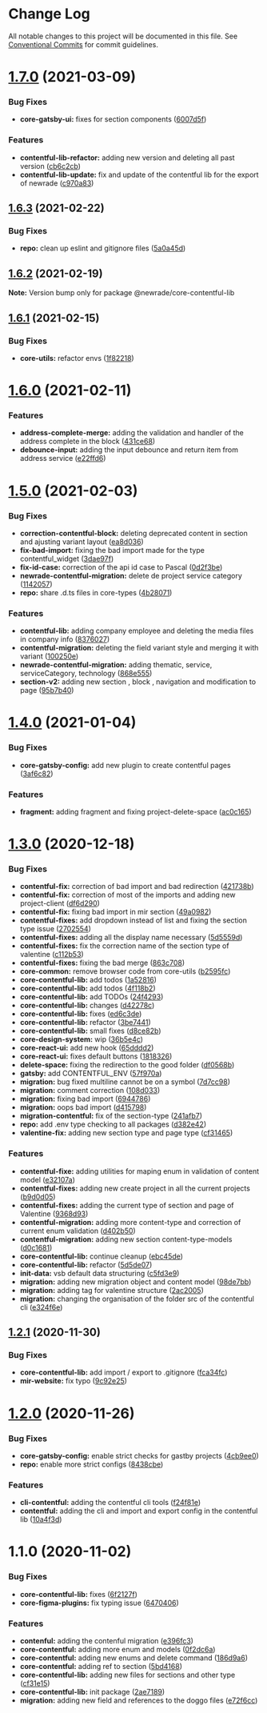 # Change Log

All notable changes to this project will be documented in this file.
See [Conventional Commits](https://conventionalcommits.org) for commit guidelines.

# [1.7.0](https://github.com/newrade/newrade/compare/@newrade/core-contentful-lib@1.6.3...@newrade/core-contentful-lib@1.7.0) (2021-03-09)

### Bug Fixes

- **core-gatsby-ui:** fixes for section components ([6007d5f](https://github.com/newrade/newrade/commit/6007d5fbcb390d2ef1e2826312a5d0fcceec4a32))

### Features

- **contentful-lib-refactor:** adding new version and deleting all past version ([cb6c2cb](https://github.com/newrade/newrade/commit/cb6c2cb79ad1aa0a95363ed36e7381aba7f92559))
- **contentful-lib-update:** fix and update of the contentful lib for the export of newrade ([c970a83](https://github.com/newrade/newrade/commit/c970a83b07ee4883a984b6a6c69a94cfcb94895b))

## [1.6.3](https://github.com/newrade/newrade/compare/@newrade/core-contentful-lib@1.6.2...@newrade/core-contentful-lib@1.6.3) (2021-02-22)

### Bug Fixes

- **repo:** clean up eslint and gitignore files ([5a0a45d](https://github.com/newrade/newrade/commit/5a0a45d7d6e669dc6859f361093d6d5b1e3c5d09))

## [1.6.2](https://github.com/newrade/newrade/compare/@newrade/core-contentful-lib@1.6.1...@newrade/core-contentful-lib@1.6.2) (2021-02-19)

**Note:** Version bump only for package @newrade/core-contentful-lib

## [1.6.1](https://github.com/newrade/newrade/compare/@newrade/core-contentful-lib@1.6.0...@newrade/core-contentful-lib@1.6.1) (2021-02-15)

### Bug Fixes

- **core-utils:** refactor envs ([1f82218](https://github.com/newrade/newrade/commit/1f82218b98f869c7e16202601bffe13ae085ae94))

# [1.6.0](https://github.com/newrade/newrade/compare/@newrade/core-contentful-lib@1.5.0...@newrade/core-contentful-lib@1.6.0) (2021-02-11)

### Features

- **address-complete-merge:** adding the validation and handler of the address complete in the block ([431ce68](https://github.com/newrade/newrade/commit/431ce68f24d2ce5a14d53cce40a7be104868fa27))
- **debounce-input:** adding the input debounce and return item from address service ([e22ffd6](https://github.com/newrade/newrade/commit/e22ffd63412fc7880cd0c1384623b074b3d4ddd1))

# [1.5.0](https://github.com/newrade/newrade/compare/@newrade/core-contentful-lib@1.4.0...@newrade/core-contentful-lib@1.5.0) (2021-02-03)

### Bug Fixes

- **correction-contentful-block:** deleting deprecated content in section and ajusting variant layout ([ea8d036](https://github.com/newrade/newrade/commit/ea8d036e822d9efcb674fa709b77617153be6ac5))
- **fix-bad-import:** fixing the bad import made for the type contentful_widget ([3dae97f](https://github.com/newrade/newrade/commit/3dae97f9cf8c6722a1bccb24aad63a3586d6bda7))
- **fix-id-case:** correction of the api id case to Pascal ([0d2f3be](https://github.com/newrade/newrade/commit/0d2f3beb5212959ab89d8cd9ea161ab7228f2c4b))
- **newrade-contentful-migration:** delete de project service category ([1142057](https://github.com/newrade/newrade/commit/1142057069bd6280c50e0917fd7b5720be4d2089))
- **repo:** share .d.ts files in core-types ([4b28071](https://github.com/newrade/newrade/commit/4b28071d704905c281b304a78c5888fbf5961de5))

### Features

- **contentful-lib:** adding company employee and deleting the media files in company info ([8376027](https://github.com/newrade/newrade/commit/8376027b9fc7224b38ee0c7b58c9802d84d47d27))
- **contentful-migration:** deleting the field variant style and merging it with variant ([100250e](https://github.com/newrade/newrade/commit/100250e49876d7ac945c1cf7831929928aba7e1d))
- **newrade-contentful-migration:** adding thematic, service, serviceCategory, technology ([868e555](https://github.com/newrade/newrade/commit/868e555ab60049f19a2f0bb5d60f6a263c29d508))
- **section-v2:** adding new section , block , navigation and modification to page ([95b7b40](https://github.com/newrade/newrade/commit/95b7b40f745de297c751b461c54645775973a8ee))

# [1.4.0](https://github.com/newrade/newrade/compare/@newrade/core-contentful-lib@1.3.0...@newrade/core-contentful-lib@1.4.0) (2021-01-04)

### Bug Fixes

- **core-gatsby-config:** add new plugin to create contentful pages ([3af6c82](https://github.com/newrade/newrade/commit/3af6c82d6e2a34653c63baeeb0e0fa0e24c701fa))

### Features

- **fragment:** adding fragment and fixing project-delete-space ([ac0c165](https://github.com/newrade/newrade/commit/ac0c1657dfe5bdf9724f92c252dd82783e07c378))

# [1.3.0](https://github.com/newrade/newrade/compare/@newrade/core-contentful-lib@1.2.1...@newrade/core-contentful-lib@1.3.0) (2020-12-18)

### Bug Fixes

- **contentful-fix:** correction of bad import and bad redirection ([421738b](https://github.com/newrade/newrade/commit/421738b8802d5ade5d0a7bac6634788cfa023429))
- **contentful-fix:** correction of most of the imports and adding new project-client ([df6d290](https://github.com/newrade/newrade/commit/df6d290c4ed631cac7ab9310fa786ccd4c17fc83))
- **contentful-fix:** fixing bad import in mir section ([49a0982](https://github.com/newrade/newrade/commit/49a09828136a1b82737853ca3f01b96fffd30590))
- **contentful-fixes:** add dropdown instead of list and fixing the section type issue ([2702554](https://github.com/newrade/newrade/commit/2702554df1bed3fdd88578c63bae37e9fa299909))
- **contentful-fixes:** adding all the display name necessary ([5d5559d](https://github.com/newrade/newrade/commit/5d5559d56df2897f537fcd15eb1b88b805ea9b72))
- **contentful-fixes:** fix the correction name of the section type of valentine ([c112b53](https://github.com/newrade/newrade/commit/c112b53ad7a95199589ab7f8f3e19f3814ef252c))
- **contentful-fixes:** fixing the bad merge ([863c708](https://github.com/newrade/newrade/commit/863c70849a5e2a96aaec76665a0da40dfe39b652))
- **core-common:** remove browser code from core-utils ([b2595fc](https://github.com/newrade/newrade/commit/b2595fcc496d8876b0f658592a66659840d1ec92))
- **core-contentful-lib:** add todos ([1a52816](https://github.com/newrade/newrade/commit/1a52816eb46f3c6166b3370ece59f7782655caab))
- **core-contentful-lib:** add todos ([4f118b2](https://github.com/newrade/newrade/commit/4f118b2de9e65813f434cd41c2672fae32b8c64f))
- **core-contentful-lib:** add TODOs ([24f4293](https://github.com/newrade/newrade/commit/24f42933cbe4db55ec80c55c4072472e41170e4b))
- **core-contentful-lib:** changes ([d42278c](https://github.com/newrade/newrade/commit/d42278c313ec5ca24a450536f7dc9b624a6d2fc1))
- **core-contentful-lib:** fixes ([ed6c3de](https://github.com/newrade/newrade/commit/ed6c3dee8ab9add75dd4833534b794b1e8a669ac))
- **core-contentful-lib:** refactor ([3be7441](https://github.com/newrade/newrade/commit/3be744166e3072e4590af12dddfc80f876a375d6))
- **core-contentful-lib:** small fixes ([d8ce82b](https://github.com/newrade/newrade/commit/d8ce82b6f897f49a8243c02652e878210b96a72d))
- **core-design-system:** wip ([36b5e4c](https://github.com/newrade/newrade/commit/36b5e4cb0bbc348a862cc396e74c76aa1a388356))
- **core-react-ui:** add new hook ([65dddd2](https://github.com/newrade/newrade/commit/65dddd25b719753745d2f9e6d21cfc7a3b429428))
- **core-react-ui:** fixes default buttons ([1818326](https://github.com/newrade/newrade/commit/1818326370f0dad527a1333c82d3668fd75db0a2))
- **delete-space:** fixing the redirection to the good folder ([df0568b](https://github.com/newrade/newrade/commit/df0568b867e6cbb296b8a6e2c3d74b3541ba9aee))
- **gatsby:** add CONTENTFUL_ENV ([57f970a](https://github.com/newrade/newrade/commit/57f970aca24374baaca31eeea029912a4893dce8))
- **migration:** bug fixed multiline cannot be on a symbol ([7d7cc98](https://github.com/newrade/newrade/commit/7d7cc987b8e41ad74662a354f4b46be96663a83a))
- **migration:** comment correction ([108d033](https://github.com/newrade/newrade/commit/108d033760eb8163c8696328741443f769f16e89))
- **migration:** fixing bad import ([6944786](https://github.com/newrade/newrade/commit/694478672ac244ebe0c750567775a59f101665a4))
- **migration:** oops bad import ([d415798](https://github.com/newrade/newrade/commit/d4157982e7236789692e29168d7c3520dba07aa3))
- **migration-contentful:** fix of the section-type ([241afb7](https://github.com/newrade/newrade/commit/241afb73aee590dc1c65af235ea72eca67c715ad))
- **repo:** add .env type checking to all packages ([d382e42](https://github.com/newrade/newrade/commit/d382e42e2dcfbff0b635b4aa1f2c04e56deda4d7))
- **valentine-fix:** adding new section type and page type ([cf31465](https://github.com/newrade/newrade/commit/cf31465cbcdf3172d3b1baa88c5d0b454fb90e77))

### Features

- **contentful-fixe:** adding utilities for maping enum in validation of content model ([e32107a](https://github.com/newrade/newrade/commit/e32107adda2269845eaa94d192aaf6c407497e18))
- **contentful-fixes:** adding new create project in all the current projects ([b9d0d05](https://github.com/newrade/newrade/commit/b9d0d05692654ded723e34ea50cec828bf4cefd5))
- **contentful-fixes:** adding the current type of section and page of Valentine ([9368d93](https://github.com/newrade/newrade/commit/9368d93f2da2a82e1e46bd9214e1195dfae60c71))
- **contentful-migration:** adding more content-type and correction of current enum validation ([d402b50](https://github.com/newrade/newrade/commit/d402b50e1d54140d7a7ad53a9b8940bb4e242820))
- **contentful-migration:** adding new section content-type-models ([d0c1681](https://github.com/newrade/newrade/commit/d0c1681f0ad976578147e314c4c20f910246f46d))
- **core-contentful-lib:** continue cleanup ([ebc45de](https://github.com/newrade/newrade/commit/ebc45de5c34719e785542583009de3cb1082c551))
- **core-contentful-lib:** refactor ([5d5de07](https://github.com/newrade/newrade/commit/5d5de07b9005bb7e244f04f54c1e756b4f12d087))
- **init-data:** vsb default data structuring ([c5fd3e9](https://github.com/newrade/newrade/commit/c5fd3e9435e41a1a0b0b8347a13ea8fbf7e8b0fa))
- **migration:** adding new migration object and content model ([98de7bb](https://github.com/newrade/newrade/commit/98de7bb6a3c743698755a77c9195603a405fe4f9))
- **migration:** adding tag for valentine structure ([2ac2005](https://github.com/newrade/newrade/commit/2ac20056a72e8b88a7aabd0031c0b7c54d0f932e))
- **migration:** changing the organisation of the folder src of the contentful cli ([e324f6e](https://github.com/newrade/newrade/commit/e324f6e818658d9d02b4dc4812ceaf041ff55bb5))

## [1.2.1](https://github.com/newrade/newrade/compare/@newrade/core-contentful-lib@1.2.0...@newrade/core-contentful-lib@1.2.1) (2020-11-30)

### Bug Fixes

- **core-contentful-lib:** add import / export to .gitignore ([fca34fc](https://github.com/newrade/newrade/commit/fca34fcfe301bdc907cd1131507380136236eef3))
- **mir-website:** fix typo ([9c92e25](https://github.com/newrade/newrade/commit/9c92e25a4e7fc8b712504e0bde2c4789f62554c2))

# [1.2.0](https://github.com/newrade/newrade/compare/@newrade/core-contentful-lib@1.1.0...@newrade/core-contentful-lib@1.2.0) (2020-11-26)

### Bug Fixes

- **core-gatsby-config:** enable strict checks for gastby projects ([4cb9ee0](https://github.com/newrade/newrade/commit/4cb9ee0d6e34d93ced821f7187a7cb0a14504c7a))
- **repo:** enable more strict configs ([8438cbe](https://github.com/newrade/newrade/commit/8438cbe33c8d159e015f965e0cb28916d23ba5e3))

### Features

- **cli-contentful:** adding the contentful cli tools ([f24f81e](https://github.com/newrade/newrade/commit/f24f81e57f1061096817c964d9ccc4d418ea92ad))
- **contentful:** adding the cli and import and export config in the contentful lib ([10a4f3d](https://github.com/newrade/newrade/commit/10a4f3d7ae0b2ece3f50efd93cd50830d7e9fa97))

# 1.1.0 (2020-11-02)

### Bug Fixes

- **core-contentful-lib:** fixes ([6f2127f](https://github.com/newrade/newrade/commit/6f2127f214f235b0b98fc7f8cd5ecb55049f4177))
- **core-figma-plugins:** fix typing issue ([6470406](https://github.com/newrade/newrade/commit/6470406039821897e86b1edbb7477f80990c5a6f))

### Features

- **contenful:** adding the contenful migration ([e396fc3](https://github.com/newrade/newrade/commit/e396fc38d9d1a681b9dc169321146b6eb20331b8))
- **core-contentful:** adding more enum and models ([0f2dc6a](https://github.com/newrade/newrade/commit/0f2dc6a0dcb1bd293826cd7e50c636f7ebda01aa))
- **core-contentful:** adding new enums and delete command ([186d9a6](https://github.com/newrade/newrade/commit/186d9a6ce98e56b8f4ac915cc38bab79c105906d))
- **core-contentful:** adding ref to section ([5bd4168](https://github.com/newrade/newrade/commit/5bd41686aaacd572cf2fa9ec015757e596c0f4f3))
- **core-contentful-lib:** adding new files for sections and other type ([cf31e15](https://github.com/newrade/newrade/commit/cf31e15c82a27407f2ff729c864bd0fd625347f8))
- **core-contentful-lib:** init package ([2ae7189](https://github.com/newrade/newrade/commit/2ae718941e8e9904811c18eaf0dd45cc11445a15))
- **migration:** adding new field and references to the doggo files ([e72f6cc](https://github.com/newrade/newrade/commit/e72f6cc4c4c7a202f1e5c8169c88817f00710969))
